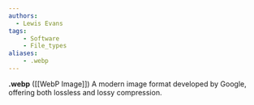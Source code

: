```yaml
---
authors:
  - Lewis Evans
tags:
    - Software
    - File_types
aliases:
    - .webp
---
```

**.webp** ([[WebP Image]]) A modern image format developed by Google, offering both lossless and lossy compression.
